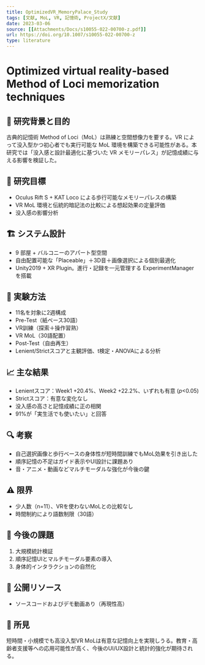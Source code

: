 ```yaml
---
title: OptimizedVR_MemoryPalace_Study
tags: [文献, MoL, VR, 記憶術, ProjectX/文献]
date: 2023-03-06
source: [[Attachments/Docs/s10055-022-00700-z.pdf]]
url: https://doi.org/10.1007/s10055-022-00700-z
type: literature
---
```


# Optimized virtual reality‑based Method of Loci memorization techniques

## 🧠 研究背景と目的
古典的記憶術 Method of Loci（MoL）は熟練と空間想像力を要する。VR によって没入型かつ初心者でも実行可能な MoL 環境を構築できる可能性がある。本研究では「没入感と設計最適化に基づいた VR メモリーパレス」が記憶成績に与える影響を検証した。

## 🎯 研究目標
- Oculus Rift S + KAT Loco による歩行可能なメモリーパレスの構築
- VR MoL 環境と伝統的暗記法の比較による想起効果の定量評価
- 没入感の影響分析

## 🏗 システム設計
- 9 部屋 + バルコニーのアパート型空間
- 自由配置可能な「Placeable」＋3D音＋画像選択による個別最適化
- Unity2019 + XR Plugin。進行・記録を一元管理する ExperimentManager を搭載

## 🧪 実験方法
- 11名を対象に2週構成
- Pre-Test（紙ベース30語）
- VR訓練（探索＋操作習熟）
- VR MoL（30語配置）
- Post-Test（自由再生）
- Lenient/Strictスコアと主観評価、t検定・ANOVAによる分析

## 📈 主な結果
- Lenientスコア：Week1 +20.4%、Week2 +22.2%、いずれも有意 (*p*<0.05)
- Strictスコア：有意な変化なし
- 没入感の高さと記憶成績に正の相関
- 91%が「実生活でも使いたい」と回答

## 🔍 考察
- 自己選択画像と歩行ベースの身体性が短時間訓練でもMoL効果を引き出した
- 順序記憶の不足はガイド表示やUI設計に課題あり
- 音・アニメ・動画などマルチモーダルな強化が今後の鍵

## ⚠ 限界
- 少人数（n=11）、VRを使わないMoLとの比較なし
- 時間制約により語数制限（30語）

## 🔄 今後の課題
1. 大規模統計検証
2. 順序記憶UIとマルチモーダル要素の導入
3. 身体的インタラクションの自然化

## 📂 公開リソース
- ソースコードおよびデモ動画あり（再現性高）

## 📝 所見
短時間・小規模でも高没入型VR MoLは有意な記憶向上を実現しうる。教育・高齢者支援等への応用可能性が高く、今後のUI/UX設計と統計的強化が期待される。
